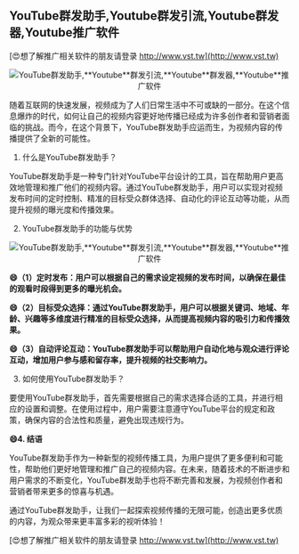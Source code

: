 ## **YouTube群发助手,**Youtube**群发引流,**Youtube**群发器,**Youtube**推广软件**

[😍想了解推广相关软件的朋友请登录 http://www.vst.tw](http://www.vst.tw)

 <center><img src="https://vst.tw/MP4/tuiguang/png/0.png" alt="YouTube群发助手,**Youtube**群发引流,**Youtube**群发器,**Youtube**推广软件"></center>

随着互联网的快速发展，视频成为了人们日常生活中不可或缺的一部分。在这个信息爆炸的时代，如何让自己的视频内容更好地传播已经成为许多创作者和营销者面临的挑战。而今，在这个背景下，YouTube群发助手应运而生，为视频内容的传播提供了全新的可能性。

1. 什么是YouTube群发助手？

YouTube群发助手是一种专门针对YouTube平台设计的工具，旨在帮助用户更高效地管理和推广他们的视频内容。通过YouTube群发助手，用户可以实现对视频发布时间的定时控制、精准的目标受众群体选择、自动化的评论互动等功能，从而提升视频的曝光度和传播效果。

2. YouTube群发助手的功能与优势

 <center><img src="https://vst.tw/MP4/tuiguang/png/6.png" alt="YouTube群发助手,**Youtube**群发引流,**Youtube**群发器,**Youtube**推广软件"></center>

**😄（1）定时发布：用户可以根据自己的需求设定视频的发布时间，以确保在最佳的观看时段得到更多的曝光机会。**

**😄（2）目标受众选择：通过YouTube群发助手，用户可以根据关键词、地域、年龄、兴趣等多维度进行精准的目标受众选择，从而提高视频内容的吸引力和传播效果。**

**😄（3）自动评论互动：YouTube群发助手可以帮助用户自动化地与观众进行评论互动，增加用户参与感和留存率，提升视频的社交影响力。**

3. 如何使用YouTube群发助手？

要使用YouTube群发助手，首先需要根据自己的需求选择合适的工具，并进行相应的设置和调整。在使用过程中，用户需要注意遵守YouTube平台的规定和政策，确保内容的合法性和质量，避免出现违规行为。

**😄4. 结语**

YouTube群发助手作为一种新型的视频传播工具，为用户提供了更多便利和可能性，帮助他们更好地管理和推广自己的视频内容。在未来，随着技术的不断进步和用户需求的不断变化，YouTube群发助手也将不断完善和发展，为视频创作者和营销者带来更多的惊喜与机遇。

通过YouTube群发助手，让我们一起探索视频传播的无限可能，创造出更多优质的内容，为观众带来更丰富多彩的视听体验！

[😍想了解推广相关软件的朋友请登录 http://www.vst.tw](http://www.vst.tw)



